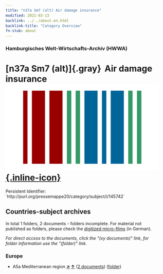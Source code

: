 ```yaml
---
title: "n37a Sm7 (alt) Air damage insurance"
modified: 2021-03-13
backlink: ../../about.en.html
backlink-title: "Category Overview"
fn-stub: about
---
```


### Hamburgisches Welt-Wirtschafts-Archiv (HWWA)

# [n37a Sm7 (alt)]{.gray}&#8201; Air damage insurance &#160; [![Wikidata](/images/Wikidata-logo.svg "Wikidata"){.inline-icon}](http://www.wikidata.org/entity/Q104711311)

<div class="hint">Persistent Identifier: `http://purl.org/pressemappe20/category/subject/i/145742`</div>







## Countries-subject archives





In total 1 folders, 2 documents - folders incomplete.
For material not published as folders, please check the [digitized micro-films](/film/h1_sh.de.html) (in German).

_For direct access to the documents, click the "(xy documents)" link, for folder information use the "(folder)" link._



### Europe

- A5a Mediterranean region [**&nearr;**](../../../geo/i/140899/about.en.html "Mediterranean region (all folders)") [**&uarr;**](../../../geo/about.en.html#A5a "Country category system") (<a href="https://pm20.zbw.eu/iiifview/folder/sh/140899,145742" title="about: Mediterranean region : Air damage insurance" target="_blank">2 documents</a>) ([folder](../../../../folder/sh/1408xx/140899/1457xx/145742/about.en.html))








